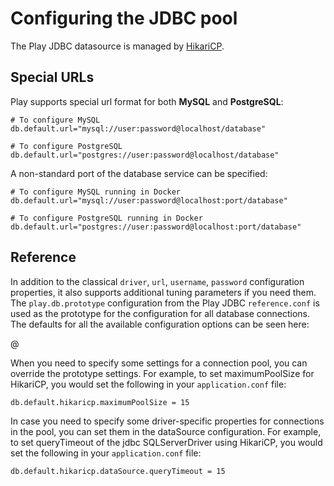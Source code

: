 <!--- Copyright (C) Lightbend Inc. <https://www.lightbend.com> -->
# Configuring the JDBC pool

The Play JDBC datasource is managed by [HikariCP](https://github.com/brettwooldridge/HikariCP).

## Special URLs

Play supports special url format for both **MySQL** and **PostgreSQL**:

```properties
# To configure MySQL
db.default.url="mysql://user:password@localhost/database"

# To configure PostgreSQL
db.default.url="postgres://user:password@localhost/database"
```

A non-standard port of the database service can be specified:

```properties
# To configure MySQL running in Docker
db.default.url="mysql://user:password@localhost:port/database"

# To configure PostgreSQL running in Docker
db.default.url="postgres://user:password@localhost:port/database"
```

## Reference

In addition to the classical `driver`, `url`, `username`, `password` configuration properties, it also supports additional tuning parameters if you need them.  The `play.db.prototype` configuration from the Play JDBC `reference.conf` is used as the prototype for the configuration for all database connections.  The defaults for all the available configuration options can be seen here:

@[](/confs/play-jdbc/reference.conf)

When you need to specify some settings for a connection pool, you can override the prototype settings.  For example, to set maximumPoolSize for HikariCP, you would set the following in your `application.conf` file:

```properties
db.default.hikaricp.maximumPoolSize = 15
```

In case you need to specify some driver-specific properties for connections in the pool, you can set them in the dataSource configuration. For example, to set queryTimeout of the jdbc SQLServerDriver using HikariCP, you would set the following in your `application.conf` file:

```properties
db.default.hikaricp.dataSource.queryTimeout = 15
```
